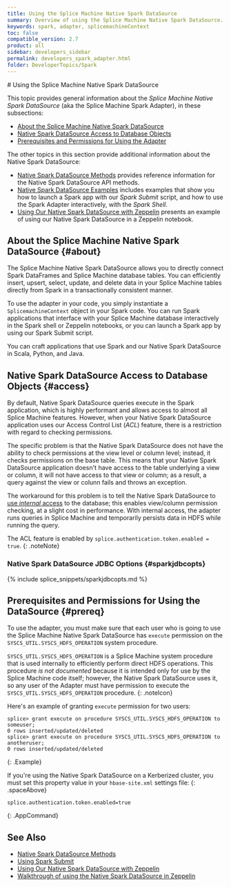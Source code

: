 ```yaml
---
title: Using the Splice Machine Native Spark DataSource
summary: Overview of using the Splice Machine Native Spark DataSource.
keywords: spark, adapter, splicemachineContext
toc: false
compatible_version: 2.7
product: all
sidebar: developers_sidebar
permalink: developers_spark_adapter.html
folder: DeveloperTopics/Spark
---
```

<section>
<div class="TopicContent" data-swiftype-index="true" markdown="1">
# Using the Splice Machine Native Spark DataSource

This topic provides general information about the *Splice Machine Native Spark DataSource* (aka the Splice Machine Spark Adapter), in these subsections:
* [About the Splice Machine Native Spark DataSource](#about)
* [Native Spark DataSource Access to Database Objects](#access)
* [Prerequisites and Permissions for Using the Adapter](#prereq)

The other topics in this section provide additional information about the Native Spark DataSource:

* [Native Spark DataSource Methods](developers_spark_methods.html) provides reference information for the Native Spark DataSource API methods.
* [Native Spark DataSource Examples](developers_spark_submit.html) includes examples that show you how to launch a Spark app with our *Spark Submit* script, and how to use the Spark Adapter interactively, with the *Spark Shell*.
* [Using Our Native Spark DataSource with Zeppelin](developers_spark_zeppelin.html) presents an example of using our Native Spark DataSource in a Zeppelin notebook.

## About the Splice Machine Native Spark DataSource {#about}

The Splice Machine Native Spark DataSource allows you to directly connect Spark DataFrames and Splice Machine database tables. You can efficiently insert, upsert, select, update, and delete data in your Splice Machine tables directly from Spark in a transactionally consistent manner.

To use the adapter in your code, you simply instantiate a `SplicemachineContext` object in your Spark code. You can run Spark applications that interface with your Splice Machine database interactively in the Spark shell or Zeppelin notebooks, or you can launch a Spark app by using our Spark Submit script.

You can craft applications that use Spark and our Native Spark DataSource in Scala, Python, and Java.

## Native Spark DataSource Access to Database Objects {#access}

By default, Native Spark DataSource queries execute in the Spark application, which is highly performant and allows access to almost all Splice Machine features. However, when your Native Spark DataSource application uses our Access Control List (*ACL*) feature, there is a restriction with regard to checking permissions.

The specific problem is that the Native Spark DataSource does not have the ability to check permissions at the view level or column level; instead, it checks permissions on the base table. This means that your Native Spark DataSource application doesn't have access to the table underlying a view or column, it will not have access to that view or column; as a result, a query against the view or colunn fails and throws an exception.

The workaround for this problem is to tell the Native Spark DataSource to [use *internal* access](#useinternal) to the database; this enables view/column permission checking, at a slight cost in performance. With internal access, the adapter runs queries in Splice Machine and temporarily persists data in HDFS while running the query.

The ACL feature is enabled by `splice.authentication.token.enabled = true`.
{: .noteNote}

### Native Spark DataSource JDBC Options {#sparkjdbcopts}
{% include splice_snippets/sparkjdbcopts.md %}

## Prerequisites and Permissions for Using the DataSource {#prereq}

To use the adapter, you must make sure that each user who is going to use the Splice Machine Native Spark DataSource has `execute` permission on the `SYSCS_UTIL.SYSCS_HDFS_OPERATION` system procedure.

   `SYSCS_UTIL.SYSCS_HDFS_OPERATION` is a Splice Machine system procedure that is used internally to efficiently perform direct HDFS operations. This procedure *is not documented* because it is intended only for use by the Splice Machine code itself; however, the Native Spark DataSource uses it, so any user of the Adapter must have permission to execute the `SYSCS_UTIL.SYSCS_HDFS_OPERATION` procedure.
   {: .noteIcon}

   Here's an example of granting `execute` permission for two users:
````
splice> grant execute on procedure SYSCS_UTIL.SYSCS_HDFS_OPERATION to someuser;
0 rows inserted/updated/deleted
splice> grant execute on procedure SYSCS_UTIL.SYSCS_HDFS_OPERATION to anotheruser;
0 rows inserted/updated/deleted
````
{: .Example}

If you're using the Native Spark DataSource on a Kerberized cluster, you must set this property value in your `hbase-site.xml` settings file:
{: .spaceAbove}
````
splice.authentication.token.enabled=true
````
{: .AppCommand}


## See Also
* [Native Spark DataSource Methods](developers_spark_methods.html)
* [Using Spark Submit](developers_spark_submit.html)
* [Using Our Native Spark DataSource with Zeppelin](developers_spark_zeppelin.html)
* <a href="https://www.splicemachine.com/the-splice-machine-native-spark-datasource" target="_blank">Walkthrough of using the Native Spark DataSource in Zeppelin</a>

</div>
</section>
